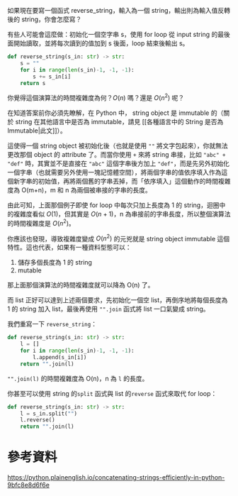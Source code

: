 如果現在要寫一個函式 reverse_string，輸入為一個 string，輸出則為輸入值反轉後的 string，你會怎麼寫？

有些人可能會這麼做：初始化一個空字串 s，使用 for loop 從 input string 的最後面開始讀取，並將每次讀到的值加到 s 後面，loop 結束後輸出 s。

```Python
def reverse_string(s_in: str) -> str:
	s = ""
	for i in range(len(s_in)-1, -1, -1):
		s += s_in[i]
	return s
```

你覺得這個演算法的時間複雜度為何？$O(n)$ 嗎？還是 $O(n^2)$ 呢？

在知道答案前你必須先瞭解，在 Python 中， string object 是 immutable 的（關於 string 在其他語言中是否為 immutable，請見 [[各種語言中的 String 是否為 Immutable|此文]]）。

這使得一個 string object 被初始化後（也就是使用 `""` 將文字包起來），你就無法更改那個 object 的 attribute 了。而當你使用 `+` 來將 string 串接，比如 `"abc" + "def"` 時，其實並不是直接在 `"abc"` 這個字串後方加上 `"def"`，而是先另外初始化一個字串（也就需要另外使用一塊記憶體空間），將兩個字串的值依序填入作為這個新字串的初始值，再將兩個舊的字串丟掉，而「依序填入」這個動作的時間複雜度為 O(m+n)，m 和 n 為兩個被串接的字串的長度。

由此可知，上面那個例子即使 for loop 中每次只加上長度為 1 的 string，迴圈中的複雜度看似 $O(1)$，但其實是 $O(n+1)$，n 為串接前的字串長度，所以整個演算法的時間複雜度是 $O(n^2)$。

你應該也發現，導致複雜度變成 $O(n^2)$ 的元兇就是 string object immutable 這個特性。這也代表，如果有一種資料型態可以：

1. 儲存多個長度為 1 的 string
2. mutable

那上面那個演算法的時間複雜度就可以降為 O(n) 了。

而 list 正好可以達到上述兩個要求，先初始化一個空 list，再倒序地將每個長度為 1 的 string 加入 list，最後再使用 `"".join` 函式將 list 一口氣變成 string。

我們重寫一下 `reverse_string`：

```Python
def reverse_string(s_in: str) -> str:
	l = []
	for i in range(len(s_in)-1, -1, -1):
		l.append(s_in[i])
	return "".join(l)
```

`"".join(l)` 的時間複雜度為 O(n)，n 為 `l` 的長度。

你甚至可以使用 string 的`split` 函式與 list 的`reverse` 函式來取代 for loop：

```Python
def reverse_string(s_in: str) -> str:
	l = s_in.split("")
	l.reverse()
	return "".join(l)
```

# 參考資料

<https://python.plainenglish.io/concatenating-strings-efficiently-in-python-9bfc8e8d6f6e>
